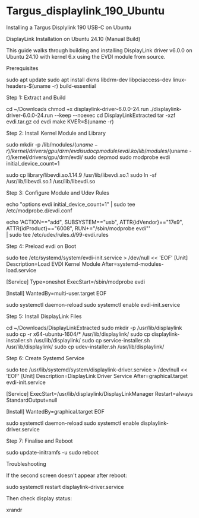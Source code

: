 # Targus_displaylink_190_Ubuntu
Installing a Targus Displylink 190 USB-C on Ubuntu


DisplayLink Installation on Ubuntu 24.10 (Manual Build)

This guide walks through building and installing DisplayLink driver v6.0.0 on Ubuntu 24.10 with kernel 6.x using the EVDI module from source.

Prerequisites

sudo apt update
sudo apt install dkms libdrm-dev libpciaccess-dev linux-headers-$(uname -r) build-essential

Step 1: Extract and Build

cd ~/Downloads
chmod +x displaylink-driver-6.0.0-24.run
./displaylink-driver-6.0.0-24.run --keep --noexec
cd DisplayLinkExtracted
tar -xzf evdi.tar.gz
cd evdi
make KVER=$(uname -r)

Step 2: Install Kernel Module and Library

sudo mkdir -p /lib/modules/$(uname -r)/kernel/drivers/gpu/drm/evdi
sudo cp module/evdi.ko /lib/modules/$(uname -r)/kernel/drivers/gpu/drm/evdi/
sudo depmod
sudo modprobe evdi initial_device_count=1

sudo cp library/libevdi.so.1.14.9 /usr/lib/libevdi.so.1
sudo ln -sf /usr/lib/libevdi.so.1 /usr/lib/libevdi.so

Step 3: Configure Module and Udev Rules

echo "options evdi initial_device_count=1" | sudo tee /etc/modprobe.d/evdi.conf

echo 'ACTION=="add", SUBSYSTEM=="usb", ATTR{idVendor}=="17e9", ATTR{idProduct}=="6008", RUN+="/sbin/modprobe evdi"' \
  | sudo tee /etc/udev/rules.d/99-evdi.rules

Step 4: Preload evdi on Boot

sudo tee /etc/systemd/system/evdi-init.service > /dev/null << 'EOF'
[Unit]
Description=Load EVDI Kernel Module
After=systemd-modules-load.service

[Service]
Type=oneshot
ExecStart=/sbin/modprobe evdi

[Install]
WantedBy=multi-user.target
EOF

sudo systemctl daemon-reload
sudo systemctl enable evdi-init.service

Step 5: Install DisplayLink Files

cd ~/Downloads/DisplayLinkExtracted
sudo mkdir -p /usr/lib/displaylink
sudo cp -r x64-ubuntu-1604/* /usr/lib/displaylink/
sudo cp displaylink-installer.sh /usr/lib/displaylink/
sudo cp service-installer.sh /usr/lib/displaylink/
sudo cp udev-installer.sh /usr/lib/displaylink/

Step 6: Create Systemd Service

sudo tee /usr/lib/systemd/system/displaylink-driver.service > /dev/null << 'EOF'
[Unit]
Description=DisplayLink Driver Service
After=graphical.target evdi-init.service

[Service]
ExecStart=/usr/lib/displaylink/DisplayLinkManager
Restart=always
StandardOutput=null

[Install]
WantedBy=graphical.target
EOF

sudo systemctl daemon-reload
sudo systemctl enable displaylink-driver.service

Step 7: Finalise and Reboot

sudo update-initramfs -u
sudo reboot

Troubleshooting

If the second screen doesn't appear after reboot:

sudo systemctl restart displaylink-driver.service

Then check display status:

xrandr

